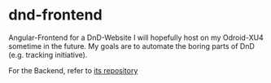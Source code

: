 # dnd-frontend

Angular-Frontend for a DnD-Website I will hopefully host on my Odroid-XU4 sometime in the future. My goals are to automate the boring parts of DnD (e.g. tracking initiative).

For the Backend, refer to [its repository](https://github.com/dnd-oskar/dnd-backend)
